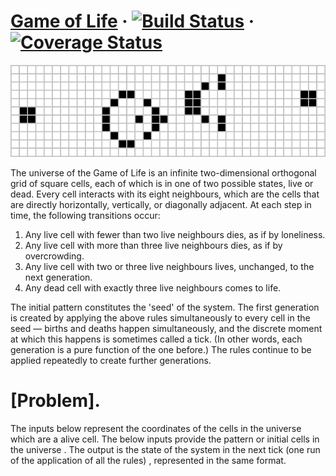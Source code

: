 # [Game of Life](https://en.wikipedia.org/wiki/Conway%27s_Game_of_Life) &middot; [![Build Status](https://travis-ci.org/awidiyadew/GameOfLife.svg?branch=master)](https://travis-ci.org/awidiyadew/GameOfLive) &middot; [![Coverage Status](https://coveralls.io/repos/github/awidiyadew/GameOfLife/badge.svg)](https://coveralls.io/github/awidiyadew/GameOfLife) 
![Game Of Life](gol.png?raw=true "Game Of Life") </br>

The universe of the Game of Life is an infinite two-dimensional orthogonal grid of square cells, each of which is in one
of two possible states, live or dead. Every cell interacts with its eight neighbours, which are the cells that are
directly horizontally, vertically, or diagonally adjacent. At each step in time, the following transitions occur:

1. Any live cell with fewer than two live neighbours dies, as if by loneliness.
2. Any live cell with more than three live neighbours dies, as if by overcrowding.
3. Any live cell with two or three live neighbours lives, unchanged, to the next generation.
4. Any dead cell with exactly three live neighbours comes to life.

The initial pattern constitutes the 'seed' of the system. The first generation is created by applying the above rules
simultaneously to every cell in the seed — births and deaths happen simultaneously, and the discrete moment at which
this happens is sometimes called a tick. (In other words, each generation is a pure function of the one before.) The
rules continue to be applied repeatedly to create further generations.

# [Problem].
The inputs below represent the coordinates of the cells in the universe which are a alive cell.
The below inputs provide the pattern or initial cells in the universe . The output is the state of the system
in the next tick (one run of the application of all the rules) , represented in the same format.
